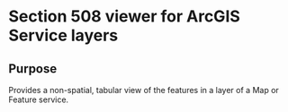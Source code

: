 Section 508 viewer for ArcGIS Service layers
============================================

Purpose
-------

Provides a non-spatial, tabular view of the features in a layer of a Map or Feature service.